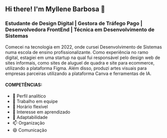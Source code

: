 ## Hi there! I'm Myllene Barbosa 👋


### Estudante de Design Digital | Gestora de Tráfego Pago | Desenvolvedora FrontEnd | Técnica em Desenvolvimento de Sistemas


Comecei na tecnologia em 2022, onde cursei Desenvolvimento de Sistemas numa escola de ensino profissionalizante.
Como experiência no ramo digital, estagiei em uma startup na qual fui responsável pelo design web de sites informais,
como sites de aluguel de quadra e site para ecommerce, utilizando a plataforma Figma.
Além disso, produzi artes visuais para empresas parceiras utilizando a plataforma Canva e ferramentas de IA.
#### COMPETÊNCIAS:
- 🔭 Perfil analítico
- 🌱 Trabalho em equipe
- 👯 Horário flexível
- 🤔 Interesse em aprendizado
- 💬 Adaptabilidade
- 📫 Organização
- 😄 Comunicação